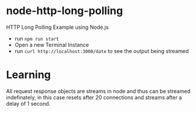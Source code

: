 # node-http-long-polling
HTTP Long Polling Example using Node.js

- run `npm run start`
- Open a new Terminal Instance
- run `curl http://localhost:3000/date` to see the output being streamed


# Learning 
All request response objects are streams in node and thus can be streamed indefinately, in this case resets after 20 connections and streams after a delay of 1 second. 
